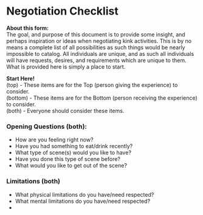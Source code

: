# Negotiation Checklist

**About this form:**  
The goal, and purpose of this document is to provide some insight, and perhaps inspiration or ideas when negotiating kink activities.   This is by no means a complete list of all possibilities as such things would be nearly impossible to catalog.  All individuals are unique, and as such all individuals will have requests, desires, and requirements which are unique to them.  What is provided here is simply a place to start.

**Start Here\!**  
(top) \-  These items are for the Top (person giving the experience) to consider.  
(bottom) \- These items are for the Bottom (person receiving the experience) to consider.  
(both) \- Everyone should consider these items.

### Opening Questions (both):

* How are you feeling right now?  
* Have you had something to eat/drink recently?  
* What type of scene(s) would you like to have?  
* Have you done this type of scene before?  
* What would you like to get out of the scene?

### Limitations (both)

* What physical limitations do you have/need respected?  
* What mental limitations do you have/need respected?  
* 